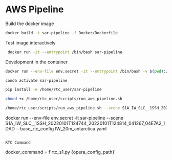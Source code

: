 # AWS Pipeline

Build the docker image

```bash
docker build -t sar-pipeline -f Docker/Dockerfile .
```

Test image interactively

```bash
 docker run -it --entrypoint /bin/bash sar-pipeline
```

Development in the container
```bash
docker run --env-file env.secret -it --entrypoint /bin/bash -v $(pwd):/home/rtc_user/sar-pipeline -v $(pwd)/scripts:/home/rtc_user/scripts sar-pipeline 

conda activate sar-pipeline

pip install -e /home/rtc_user/sar-pipeline

chmod +x /home/rtc_user/scripts/run_aws_pipeline.sh 

/home/rtc_user/scripts/run_aws_pipeline.sh --scene S1A_IW_SLC__1SSH_20220101T124744_20220101T124814_041267_04E7A2_1DAD --base_rtc_config IW_20m_antarctica.yaml


```

docker run --env-file env.secret -it sar-pipeline --scene S1A_IW_SLC__1SSH_20220101T124744_20220101T124814_041267_04E7A2_1DAD --base_rtc_config IW_20m_antarctica.yaml

```

RTC Command 

```
docker_command = f'rtc_s1.py {opera_config_path}'
```